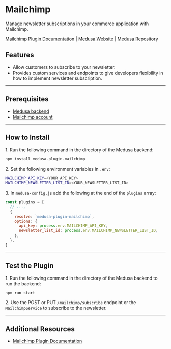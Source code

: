 # Mailchimp

Manage newsletter subscriptions in your commerce application with Mailchimp.

[Mailchimp Plugin Documentation](https://docs.medusajs.com/v1/plugins/notifications/mailchimp) | [Medusa Website](https://medusajs.com/) | [Medusa Repository](https://github.com/medusajs/medusa)

## Features

- Allow customers to subscribe to your newsletter.
- Provides custom services and endpoints to give developers flexibility in how to implement newsletter subscription.

---

## Prerequisites

- [Medusa backend](https://docs.medusajs.com/v1/development/backend/install)
- [Mailchimp account](https://mailchimp.com/signup)

---

## How to Install

1\. Run the following command in the directory of the Medusa backend:

```bash
npm install medusa-plugin-mailchimp
```

2\. Set the following environment variables in `.env`:

```bash
MAILCHIMP_API_KEY=<YOUR_API_KEY>
MAILCHIMP_NEWSLETTER_LIST_ID=<YOUR_NEWSLETTER_LIST_ID>
```

3\. In `medusa-config.js` add the following at the end of the `plugins` array:

```js
const plugins = [
  // ...,
  {
    resolve: `medusa-plugin-mailchimp`,
    options: {
      api_key: process.env.MAILCHIMP_API_KEY,
      newsletter_list_id: process.env.MAILCHIMP_NEWSLETTER_LIST_ID,
    },
  },
]
```

---

## Test the Plugin

1\. Run the following command in the directory of the Medusa backend to run the backend:

```bash
npm run start
```

2\. Use the POST or PUT `/mailchimp/subscribe` endpoint or the `MailchimpService` to subscribe to the newsletter.

---

## Additional Resources

- [Mailchimp Plugin Documentation](https://docs.medusajs.com/v1/plugins/notifications/mailchimp)
